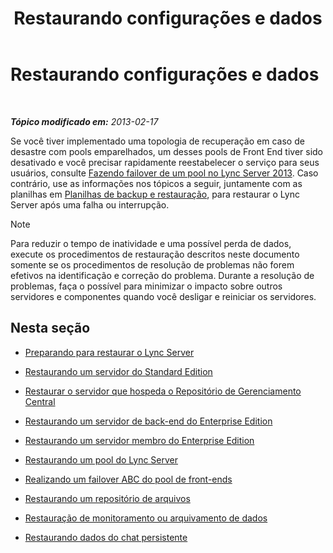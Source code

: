 ﻿---
title: Restaurando configurações e dados
TOCTitle: Restaurando configurações e dados
ms:assetid: b07f5dd7-7bed-4819-8cb5-617f5acd478e
ms:mtpsurl: https://technet.microsoft.com/pt-br/library/Hh202185(v=OCS.15)
ms:contentKeyID: 52057693
ms.date: 05/19/2016
mtps_version: v=OCS.15
ms.translationtype: HT
---

# Restaurando configurações e dados

 

_**Tópico modificado em:** 2013-02-17_

Se você tiver implementado uma topologia de recuperação em caso de desastre com pools emparelhados, um desses pools de Front End tiver sido desativado e você precisar rapidamente reestabelecer o serviço para seus usuários, consulte [Fazendo failover de um pool no Lync Server 2013](lync-server-2013-failing-over-a-pool.md). Caso contrário, use as informações nos tópicos a seguir, juntamente com as planilhas em [Planilhas de backup e restauração](lync-server-2013-backup-and-restoration-worksheets.md), para restaurar o Lync Server após uma falha ou interrupção.

> [!NOTE]  
> Para reduzir o tempo de inatividade e uma possível perda de dados, execute os procedimentos de restauração descritos neste documento somente se os procedimentos de resolução de problemas não forem efetivos na identificação e correção do problema. Durante a resolução de problemas, faça o possível para minimizar o impacto sobre outros servidores e componentes quando você desligar e reiniciar os servidores.

## Nesta seção

  - [Preparando para restaurar o Lync Server](lync-server-2013-preparing-to-restore-lync-server.md)

  - [Restaurando um servidor do Standard Edition](lync-server-2013-restoring-a-standard-edition-server.md)

  - [Restaurar o servidor que hospeda o Repositório de Gerenciamento Central](lync-server-2013-restoring-the-server-hosting-the-central-management-store.md)

  - [Restaurando um servidor de back-end do Enterprise Edition](lync-server-2013-restoring-an-enterprise-edition-back-end-server.md)

  - [Restaurando um servidor membro do Enterprise Edition](lync-server-2013-restoring-an-enterprise-edition-member-server.md)

  - [Restaurando um pool do Lync Server](lync-server-2013-restoring-a-lync-server-pool.md)

  - [Realizando um failover ABC do pool de front-ends](lync-server-2013-performing-an-abc-front-end-pool-failover.md)

  - [Restaurando um repositório de arquivos](lync-server-2013-restoring-a-file-store.md)

  - [Restauração de monitoramento ou arquivamento de dados](lync-server-2013-restoring-monitoring-or-archiving-data.md)

  - [Restaurando dados do chat persistente](lync-server-2013-restoring-persistent-chat-data.md)

